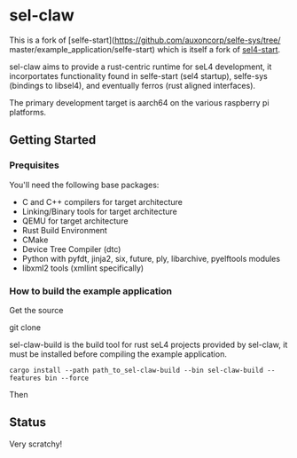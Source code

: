 # sel-claw

This is a fork of [selfe-start](https://github.com/auxoncorp/selfe-sys/tree/
master/example_application/selfe-start) which is itself a fork of 
[sel4-start](https://gitlab.com/robigalia/sel4-start).

sel-claw aims to provide a rust-centric runtime for seL4 development, it 
incorportates functionality found in selfe-start (sel4 startup), selfe-sys
 (bindings to libsel4), and eventually ferros (rust aligned interfaces).

The primary development target is aarch64 on the various raspberry pi
platforms.

## Getting Started

### Prequisites

You'll need the following base packages:
- C and C++ compilers for target architecture
- Linking/Binary tools for target architecture
- QEMU for target architecture
- Rust Build Environment
- CMake
- Device Tree Compiler (dtc)
- Python with pyfdt, jinja2, six, future, ply, libarchive, pyelftools modules
- libxml2 tools (xmllint specifically)

### How to build the example application

Get the source

   git clone 

sel-claw-build is the build tool for rust seL4 projects provided by sel-claw, 
it must be installed before compiling the example application.

    
    cargo install --path path_to_sel-claw-build --bin sel-claw-build --features bin --force

Then 

## Status

Very scratchy!
